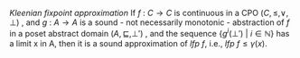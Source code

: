 *Kleenian fixpoint approximation*
If $f \ : \ C \rightarrow C$ is continuous in a CPO $(C, \le , \vee, \bot)$ , and $g \ : \ A \rightarrow A$ is a sound - not necessarily monotonic - abstraction of $f$ in a poset abstract domain $(A, \sqsubseteq , \bot ')$ , and the sequence $\{g^i (\bot ') \ | \ i \in \mathbb{N}\}$ has a limit x in A, then it is a sound approximation of $lfp \ f$, i.e., $lfp \ f \le \gamma(x)$.